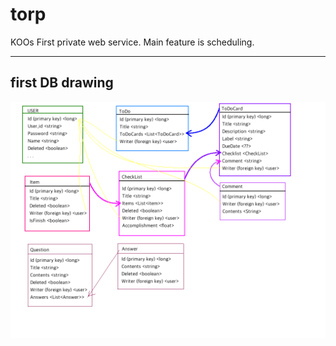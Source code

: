 # torp
KOOs First private web service. Main feature is scheduling.

---
## first DB drawing
![Image](https://github.com/KOOSANGYOON/TIL/blob/master/TIL201805/first_db_drawing.png?raw=true)
